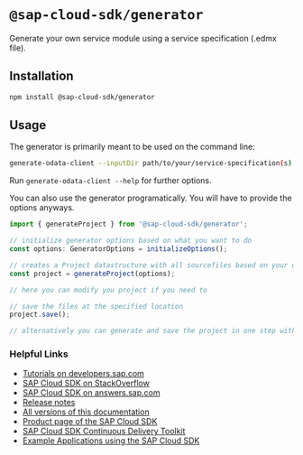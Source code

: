 # `@sap-cloud-sdk/generator`

Generate your own service module using a service specification (.edmx file).

## Installation

```sh
npm install @sap-cloud-sdk/generator
```

## Usage

The generator is primarily meant to be used on the command line:

```sh
generate-odata-client --inputDir path/to/your/service-specification(s) --outputDir path/where/the/modules/are/stored
```

Run `generate-odata-client --help` for further options.

You can also use the generator programatically. You will have to provide the options anyways.

```ts
import { generateProject } from '@sap-cloud-sdk/generator';

// initialize generator options based on what you want to do
const options: GeneratorOptions = initializeOptions();

// creates a Project datastructure with all sourcefiles based on your options
const project = generateProject(options);

// here you can modify you project if you need to

// save the files at the specified location
project.save();

// alternatively you can generate and save the project in one step with: generate(options)
```

### Helpful Links

- [Tutorials on developers.sap.com](https://developers.sap.com/tutorial-navigator.html?tag=products:technology-platform/sap-cloud-sdk/sap-cloud-sdk&tag=topic:javascript)
- [SAP Cloud SDK on StackOverflow](https://stackoverflow.com/questions/tagged/sap-cloud-sdk?tab=Newest)
- [SAP Cloud SDK on answers.sap.com](https://answers.sap.com/tags/73555000100800000895)
- [Release notes](https://help.sap.com/doc/2324e9c3b28748a4ae2ad08166d77675/1.0/en-US/js-index.html)
- [All versions of this documentation](https://help.sap.com/viewer/product/SAP_CLOUD_SDK/1.0/en-US)
- [Product page of the SAP Cloud SDK](https://developers.sap.com/topics/cloud-sdk.html)
- [SAP Cloud SDK Continuous Delivery Toolkit](https://github.com/SAP/cloud-s4-sdk-pipeline)
- [Example Applications using the SAP Cloud SDK](https://github.com/SAP/cloud-s4-sdk-examples)
